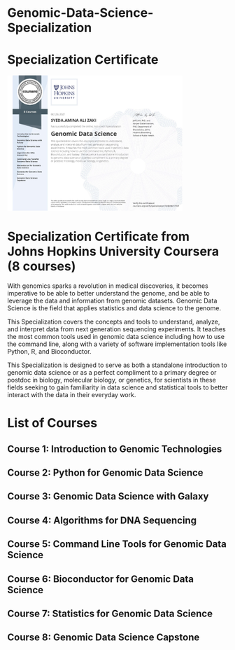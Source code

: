 # Genomic-Data-Science-Specialization

# Specialization Certificate
<img src="Coursera_Certificate_74XBX96Y7YDP.jpg" width="400">

# Specialization Certificate from Johns Hopkins University Coursera (8 courses)

With genomics sparks a revolution in medical discoveries, it becomes imperative to be able to better understand the genome, and be able to leverage the data and information from genomic datasets. Genomic Data Science is the field that applies statistics and data science to the genome. 

This Specialization covers the concepts and tools to understand, analyze, and interpret data from next generation sequencing experiments. It teaches the most common tools used in genomic data science including how to use the command line, along with a variety of software implementation tools like Python, R, and Bioconductor. 

This Specialization is designed to serve as both a standalone introduction to genomic data science or as a perfect compliment to a primary degree or postdoc in biology, molecular biology, or genetics, for scientists in these fields seeking to gain familiarity in data science and statistical tools to better interact with the data in their everyday work.

# List of Courses
## Course 1: Introduction to Genomic Technologies
## Course 2: Python for Genomic Data Science
## Course 3: Genomic Data Science with Galaxy
## Course 4: Algorithms for DNA Sequencing
## Course 5: Command Line Tools for Genomic Data Science
## Course 6: Bioconductor for Genomic Data Science
## Course 7: Statistics for Genomic Data Science
## Course 8: Genomic Data Science Capstone

